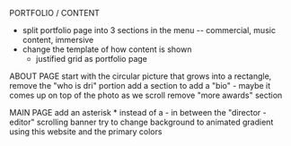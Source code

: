 PORTFOLIO / CONTENT  
- split portfolio page into 3 sections in the menu -- commercial, music content, immersive
- change the template of how content is shown
  - justified grid as portfolio page

ABOUT PAGE
start with the circular picture that grows into a rectangle, remove the "who is dri" portion
add a section to add a "bio" - maybe it comes up on top of the photo as we scroll
remove "more awards" section

MAIN PAGE
add an asterisk * instead of a - in between the "director - editor" scrolling banner
try to change background to animated gradient using this website and the primary colors